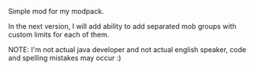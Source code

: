 Simple mod for my modpack. 


In the next version, I will add ability to add separated mob groups with custom limits for each of them.

NOTE: I'm not actual java developer and not actual english speaker, code and spelling mistakes may occur :)

